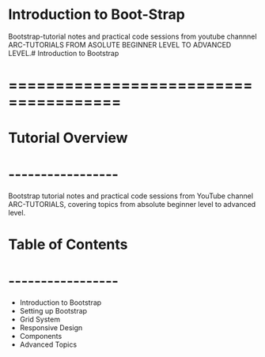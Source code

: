 # Introduction to Boot-Strap
Bootstrap-tutorial notes and practical code sessions from youtube channnel ARC-TUTORIALS
FROM ASOLUTE BEGINNER LEVEL TO ADVANCED LEVEL.# Introduction to Bootstrap
# ======================================
# Tutorial Overview
# -----------------
Bootstrap tutorial notes and practical code sessions from YouTube channel ARC-TUTORIALS, covering topics from absolute beginner level to advanced level.
# Table of Contents
# -----------------
* Introduction to Bootstrap
* Setting up Bootstrap
* Grid System
* Responsive Design
* Components
* Advanced Topics